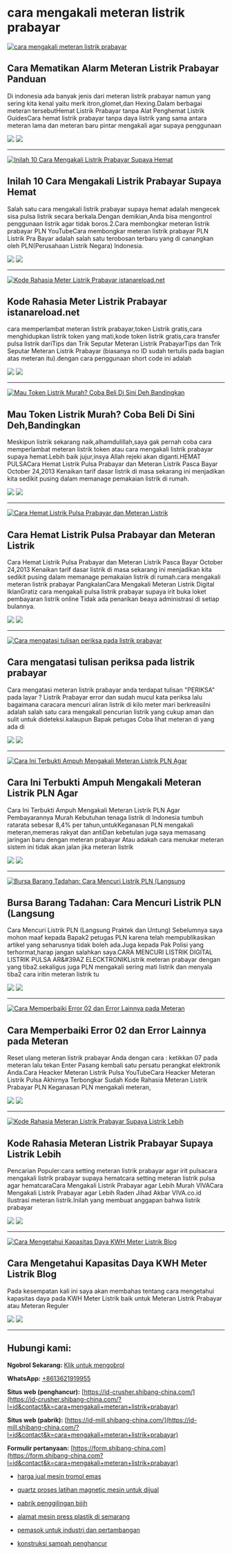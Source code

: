 # cara mengakali meteran listrik prabayar

<a href="https://swt.shibang-china.com/?l=id&img&k=cara+mengakali+meteran+listrik+prabayar" target="_blank">![cara mengakali meteran listrik prabayar](http://static.shibang-china.com/all-800x300/1031.jpg)</a>

## Cara Mematikan Alarm Meteran Listrik Prabayar Panduan
Di indonesia ada banyak jenis dari meteran listrik prabayar namun yang sering kita kenal yaitu merk itron,glomet,dan Hexing.Dalam berbagai meteran tersebutHemat Listrik Prabayar tanpa Alat Penghemat Listrik GuidesCara hemat listrik prabayar tanpa daya listrik yang sama antara meteran lama dan meteran baru pintar mengakali agar supaya penggunaan


<a href="https://whatsapp.shibangsoft.com/WhatsApp.php" target="_blank" title="WhatsApp">![](http://static.shibang-china.com/icon/whatsapp.png)</a> <a href="https://swt.shibang-china.com/?l=id&icon&k=cara+mengakali+meteran+listrik+prabayar" target="_blank">![](http://static.shibang-china.com/icon/chat-id.png)</a>

---

<a href="https://swt.shibang-china.com/?l=id&img&k=cara+mengakali+meteran+listrik+prabayar" target="_blank">![Inilah 10 Cara Mengakali Listrik Prabayar Supaya Hemat](http://static.shibang-china.com/all-800x300/440.jpg)</a>

## Inilah 10 Cara Mengakali Listrik Prabayar Supaya Hemat
Salah satu cara mengakali listrik prabayar supaya hemat adalah mengecek sisa pulsa listrik secara berkala.Dengan demikian,Anda bisa mengontrol penggunaan listrik agar tidak boros.2.Cara membongkar meteran listrik prabayar PLN YouTubeCara membongkar meteran listrik prabayar PLN Listrik Pra Bayar adalah salah satu terobosan terbaru yang di canangkan oleh PLN(Perusahaan Listrik Negara) Indonesia.


<a href="https://whatsapp.shibangsoft.com/WhatsApp.php" target="_blank" title="WhatsApp">![](http://static.shibang-china.com/icon/whatsapp.png)</a> <a href="https://swt.shibang-china.com/?l=id&icon&k=cara+mengakali+meteran+listrik+prabayar" target="_blank">![](http://static.shibang-china.com/icon/chat-id.png)</a>

---

<a href="https://swt.shibang-china.com/?l=id&img&k=cara+mengakali+meteran+listrik+prabayar" target="_blank">![Kode Rahasia Meter Listrik Prabayar istanareload.net](http://static.shibang-china.com/all-800x300/1202.jpg)</a>

## Kode Rahasia Meter Listrik Prabayar istanareload.net
cara memperlambat meteran listrik prabayar,token Listrik gratis,cara menghidupkan listrik token yang mati,kode token listrik gratis,cara transfer pulsa listrik dariTips dan Trik Seputar Meteran Listrik PrabayarTips dan Trik Seputar Meteran Listrik Prabayar (biasanya no ID sudah tertulis pada bagian atas meteran itu).dengan cara penggunaan short code ini adalah


<a href="https://whatsapp.shibangsoft.com/WhatsApp.php" target="_blank" title="WhatsApp">![](http://static.shibang-china.com/icon/whatsapp.png)</a> <a href="https://swt.shibang-china.com/?l=id&icon&k=cara+mengakali+meteran+listrik+prabayar" target="_blank">![](http://static.shibang-china.com/icon/chat-id.png)</a>

---

<a href="https://swt.shibang-china.com/?l=id&img&k=cara+mengakali+meteran+listrik+prabayar" target="_blank">![Mau Token Listrik Murah? Coba Beli Di Sini Deh,Bandingkan](http://static.shibang-china.com/all-800x300/1174.jpg)</a>

## Mau Token Listrik Murah? Coba Beli Di Sini Deh,Bandingkan
Meskipun listrik sekarang naik,alhamdulillah,saya gak pernah coba cara memperlambat meteran listrik token atau cara mengakali listrik prabayar supaya hemat.Lebih baik jujur,insya Allah rejeki akan diganti.HEMAT PULSACara Hemat Listrik Pulsa Prabayar dan Meteran Listrik Pasca Bayar October 24,2013 Kenaikan tarif dasar listrik di masa sekarang ini menjadikan kita sedikit pusing dalam memanage pemakaian listrik di rumah.


<a href="https://whatsapp.shibangsoft.com/WhatsApp.php" target="_blank" title="WhatsApp">![](http://static.shibang-china.com/icon/whatsapp.png)</a> <a href="https://swt.shibang-china.com/?l=id&icon&k=cara+mengakali+meteran+listrik+prabayar" target="_blank">![](http://static.shibang-china.com/icon/chat-id.png)</a>

---

<a href="https://swt.shibang-china.com/?l=id&img&k=cara+mengakali+meteran+listrik+prabayar" target="_blank">![Cara Hemat Listrik Pulsa Prabayar dan Meteran Listrik](http://static.shibang-china.com/all-800x300/157.jpg)</a>

## Cara Hemat Listrik Pulsa Prabayar dan Meteran Listrik
Cara Hemat Listrik Pulsa Prabayar dan Meteran Listrik Pasca Bayar October 24,2013 Kenaikan tarif dasar listrik di masa sekarang ini menjadikan kita sedikit pusing dalam memanage pemakaian listrik di rumah.cara mengakali meteran listrik prabayar PangkalanCara Mengakali Meteran Listrik Digital IklanGratiz cara mengakali pulsa listrik prabayar supaya irit buka loket pembayaran listrik online Tidak ada penarikan beaya administrasi di setiap bulannya.


<a href="https://whatsapp.shibangsoft.com/WhatsApp.php" target="_blank" title="WhatsApp">![](http://static.shibang-china.com/icon/whatsapp.png)</a> <a href="https://swt.shibang-china.com/?l=id&icon&k=cara+mengakali+meteran+listrik+prabayar" target="_blank">![](http://static.shibang-china.com/icon/chat-id.png)</a>

---

<a href="https://swt.shibang-china.com/?l=id&img&k=cara+mengakali+meteran+listrik+prabayar" target="_blank">![Cara mengatasi tulisan periksa pada listrik prabayar](http://static.shibang-china.com/all-800x300/1132.jpg)</a>

## Cara mengatasi tulisan periksa pada listrik prabayar
Cara mengatasi meteran listrik prabayar anda terdapat tulisan "PERIKSA" pada layar ? Listrik Prabayar error dan sudah mucul kata periksa lalu bagaimana caracara mencuri aliran listrik di kilo meter mari berkreasiIni adalah salah satu cara mengakali pencurian listrik yang cukup aman dan sulit untuk dideteksi.kalaupun Bapak petugas Coba lihat meteran di yang ada di


<a href="https://whatsapp.shibangsoft.com/WhatsApp.php" target="_blank" title="WhatsApp">![](http://static.shibang-china.com/icon/whatsapp.png)</a> <a href="https://swt.shibang-china.com/?l=id&icon&k=cara+mengakali+meteran+listrik+prabayar" target="_blank">![](http://static.shibang-china.com/icon/chat-id.png)</a>

---

<a href="https://swt.shibang-china.com/?l=id&img&k=cara+mengakali+meteran+listrik+prabayar" target="_blank">![Cara Ini Terbukti Ampuh Mengakali Meteran Listrik PLN Agar](http://static.shibang-china.com/all-800x300/220.jpg)</a>

## Cara Ini Terbukti Ampuh Mengakali Meteran Listrik PLN Agar
Cara Ini Terbukti Ampuh Mengakali Meteran Listrik PLN Agar Pembayarannya Murah Kebutuhan tenaga listrik di Indonesia tumbuh ratarata sebesar 8,4% per tahun,untukKeganasan PLN mengakali meteran,memeras rakyat dan antiDan kebetulan juga saya memasang jaringan baru dengan meteran prabayar Atau adakah cara menukar meteran sistem ini tidak akan jalan jika meteran listrik


<a href="https://whatsapp.shibangsoft.com/WhatsApp.php" target="_blank" title="WhatsApp">![](http://static.shibang-china.com/icon/whatsapp.png)</a> <a href="https://swt.shibang-china.com/?l=id&icon&k=cara+mengakali+meteran+listrik+prabayar" target="_blank">![](http://static.shibang-china.com/icon/chat-id.png)</a>

---

<a href="https://swt.shibang-china.com/?l=id&img&k=cara+mengakali+meteran+listrik+prabayar" target="_blank">![Bursa Barang Tadahan: Cara Mencuri Listrik PLN (Langsung](http://static.shibang-china.com/all-800x300/644.jpg)</a>

## Bursa Barang Tadahan: Cara Mencuri Listrik PLN (Langsung
Cara Mencuri Listrik PLN (Langsung Praktek dan Untung) Sebelumnya saya mohon maaf kepada Bapak2 petugas PLN karena telah mempublikasikan artikel yang seharusnya tidak boleh ada.Juga kepada Pak Polisi yang terhormat,harap jangan salahkan saya.CARA MENCURI LISTRIK DIGITAL LISTRIK PULSA AR&#39AZ ELECKTRONIKListrik meteran prabayar dengan yang tiba2.sekaligus juga PLN mengakali sering mati listrik dan menyala tiba2 cara iritin meteran listrik tu


<a href="https://whatsapp.shibangsoft.com/WhatsApp.php" target="_blank" title="WhatsApp">![](http://static.shibang-china.com/icon/whatsapp.png)</a> <a href="https://swt.shibang-china.com/?l=id&icon&k=cara+mengakali+meteran+listrik+prabayar" target="_blank">![](http://static.shibang-china.com/icon/chat-id.png)</a>

---

<a href="https://swt.shibang-china.com/?l=id&img&k=cara+mengakali+meteran+listrik+prabayar" target="_blank">![Cara Memperbaiki Error 02 dan Error Lainnya pada Meteran](http://static.shibang-china.com/all-800x300/1508.jpg)</a>

## Cara Memperbaiki Error 02 dan Error Lainnya pada Meteran
Reset ulang meteran listrik prabayar Anda dengan cara : ketikkan 07 pada meteran lalu tekan Enter Pasang kembali satu persatu perangkat elektronik Anda.Cara Heacker Meteran Listrik Pulsa YouTubeCara Heacker Meteran Listrik Pulsa Akhirnya Terbongkar Sudah Kode Rahasia Meteran Listrik Prabayar PLN Keganasan PLN mengakali meteran,


<a href="https://whatsapp.shibangsoft.com/WhatsApp.php" target="_blank" title="WhatsApp">![](http://static.shibang-china.com/icon/whatsapp.png)</a> <a href="https://swt.shibang-china.com/?l=id&icon&k=cara+mengakali+meteran+listrik+prabayar" target="_blank">![](http://static.shibang-china.com/icon/chat-id.png)</a>

---

<a href="https://swt.shibang-china.com/?l=id&img&k=cara+mengakali+meteran+listrik+prabayar" target="_blank">![Kode Rahasia Meteran Listrik Prabayar Supaya Listrik Lebih](http://static.shibang-china.com/all-800x300/938.jpg)</a>

## Kode Rahasia Meteran Listrik Prabayar Supaya Listrik Lebih
Pencarian Populer:cara setting meteran listrik prabayar agar irit pulsacara mengakali listrik prabayar supaya hematcara setting meteran listrik pulsa agar hematcaraCara Mengakali Listrik Prabayar agar Lebih Murah VIVACara Mengakali Listrik Prabayar agar Lebih Raden Jihad Akbar VIVA.co.id Ilustrasi meteran listrik.Inilah yang membuat anggapan bahwa listrik prabayar


<a href="https://whatsapp.shibangsoft.com/WhatsApp.php" target="_blank" title="WhatsApp">![](http://static.shibang-china.com/icon/whatsapp.png)</a> <a href="https://swt.shibang-china.com/?l=id&icon&k=cara+mengakali+meteran+listrik+prabayar" target="_blank">![](http://static.shibang-china.com/icon/chat-id.png)</a>

---

<a href="https://swt.shibang-china.com/?l=id&img&k=cara+mengakali+meteran+listrik+prabayar" target="_blank">![Cara Mengetahui Kapasitas Daya KWH Meter Listrik Blog](http://static.shibang-china.com/all-800x300/1296.jpg)</a>

## Cara Mengetahui Kapasitas Daya KWH Meter Listrik Blog
Pada kesempatan kali ini saya akan membahas tentang cara mengetahui kapasitas daya pada KWH Meter Listrik baik untuk Meteran Listrik Prabayar atau Meteran Reguler

<a href="https://whatsapp.shibangsoft.com/WhatsApp.php" target="_blank" title="WhatsApp">![](http://static.shibang-china.com/icon/whatsapp.png)</a> <a href="https://swt.shibang-china.com/?l=id&icon&k=cara+mengakali+meteran+listrik+prabayar" target="_blank">![](http://static.shibang-china.com/icon/chat-id.png)</a>

---
## Hubungi kami:

**Ngobrol Sekarang:** [Klik untuk mengobrol](https://swt.shibang-china.com?l=id&contact&k=cara+mengakali+meteran+listrik+prabayar)

**WhatsApp:**  [+8613621919955](https://whatsapp.shibangsoft.com/WhatsApp.php)

**Situs web (penghancur):** [https://id-crusher.shibang-china.com/](https://id-crusher.shibang-china.com/?l=id&contact&k=cara+mengakali+meteran+listrik+prabayar)

**Situs web (pabrik):** [https://id-mill.shibang-china.com/](https://id-mill.shibang-china.com/?l=id&contact&k=cara+mengakali+meteran+listrik+prabayar)

**Formulir pertanyaan:** [https://form.shibang-china.com](https://form.shibang-china.com?l=id&contact&k=cara+mengakali+meteran+listrik+prabayar)

* [harga jual mesin tromol emas](../38/harga%20jual%20mesin%20tromol%20emas.md)

* [quartz proses latihan magnetic mesin untuk dijual](../37/quartz%20proses%20latihan%20magnetic%20mesin%20untuk%20dijual.md)

* [pabrik penggilingan bijih](../38/pabrik%20penggilingan%20bijih.md)

* [alamat mesin press plastik di semarang](../34/alamat%20mesin%20press%20plastik%20di%20semarang.md)

* [pemasok untuk industri dan pertambangan](../31/pemasok%20untuk%20industri%20dan%20pertambangan.md)

* [konstruksi sampah penghancur](../32/konstruksi%20sampah%20penghancur.md)